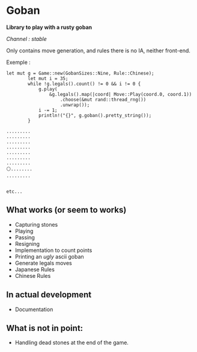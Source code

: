 # Goban

**Library to play with a rusty goban** 

*Channel : stable*

Only contains move generation, and rules there is no IA, neither
front-end.

Exemple :

```{rust}
let mut g = Game::new(GobanSizes::Nine, Rule::Chinese);
        let mut i = 35;
        while !g.legals().count() != 0 && i != 0 {
            g.play(
                &g.legals().map(|coord| Move::Play(coord.0, coord.1))
                    .choose(&mut rand::thread_rng())
                    .unwrap());
            i -= 1;
            println!("{}", g.goban().pretty_string());
        }
```

```{bash}
.........
.........
.........
.........
.........
.........
.........
⚪........
.........


etc...
```


## What works (or seem to works)
- Capturing stones
- Playing
- Passing
- Resigning
- Implementation to count points
- Printing an *ugly* ascii goban
- Generate legals moves
- Japanese Rules
- Chinese Rules

## In actual development
- Documentation

## What is not in point:
- Handling dead stones at the end of the game.
